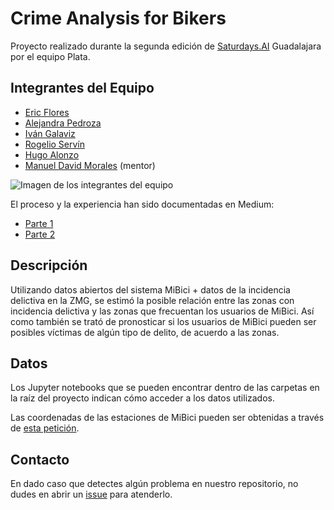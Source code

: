 # Crime Analysis for Bikers

Proyecto realizado durante la segunda edición de [Saturdays.AI](https://www.saturdays.ai/) Guadalajara por el equipo Plata.

## Integrantes del Equipo

- [Eric Flores](https://www.linkedin.com/in/floreseric/)
- [Alejandra Pedroza](https://www.linkedin.com/in/alejandra-pedroza-marchena-4a622bab/)
- [Iván Galaviz](https://www.linkedin.com/in/ivanovishado/)
- [Rogelio Servín](https://www.linkedin.com/in/jose-rogelio-servin-mendoza-855854151/)
- [Hugo Alonzo](https://www.linkedin.com/in/hhugoac/)
- [Manuel David Morales](https://www.linkedin.com/in/manueldmorales/) (mentor)

![Imagen de los integrantes del equipo](https://miro.medium.com/max/1400/0*ODpoA4x5y4eHNOon "Integrantes del equipo Plata")

El proceso y la experiencia han sido documentadas en Medium:

- [Parte 1](https://medium.com/saturdays-ai/machine-learning-y-zonas-seguras-para-ciclistas-parte-1-5b5737402bb9)
- [Parte 2](https://medium.com/saturdays-ai/machine-learning-y-zonas-seguras-para-ciclistas-parte-2-c79a2801a92f)

## Descripción

Utilizando datos abiertos del sistema MiBici + datos de la incidencia delictiva en la ZMG, se estimó la posible relación entre las zonas con incidencia delictiva y las zonas que frecuentan los usuarios de MiBici. Así como también se trató de pronosticar si los usuarios de MiBici pueden ser posibles víctimas de algún tipo de delito, de acuerdo a las zonas.

## Datos

Los Jupyter notebooks que se pueden encontrar dentro de las carpetas en la raíz del proyecto indican cómo acceder a los datos utilizados.

Las coordenadas de las estaciones de MiBici pueden ser obtenidas a través de [esta petición](https://bikeshare-research.org/api/v1/categories/stations/fields/stnid,lat,lng/systems/guadalajara).

## Contacto

En dado caso que detectes algún problema en nuestro repositorio, no dudes en abrir un [issue](https://github.com/saturdaysai-gdl2-plata/datasets/issues) para atenderlo.
